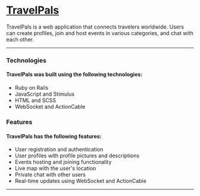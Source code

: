 # [TravelPals](www.travelpals.me)

TravelPals is a web application that connects travelers worldwide. Users can create profiles, join and host events in various categories, and chat with each other.

---

### Technologies

#### TravelPals was built using the following technologies:

* Ruby on Rails
* JavaScript and Stimulus
* HTML and SCSS
* WebSocket and ActionCable

### Features

#### TravelPals has the following features:

* User registration and authentication
* User profiles with profile pictures and descriptions
* Events hosting and joining functionality
* Live map with the user's location
* Private chat with other users
* Real-time updates using WebSocket and ActionCable

---
